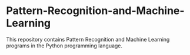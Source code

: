 # Pattern-Recognition-and-Machine-Learning
This repository contains Pattern Recognition and Machine Learning programs in the Python programming language.
